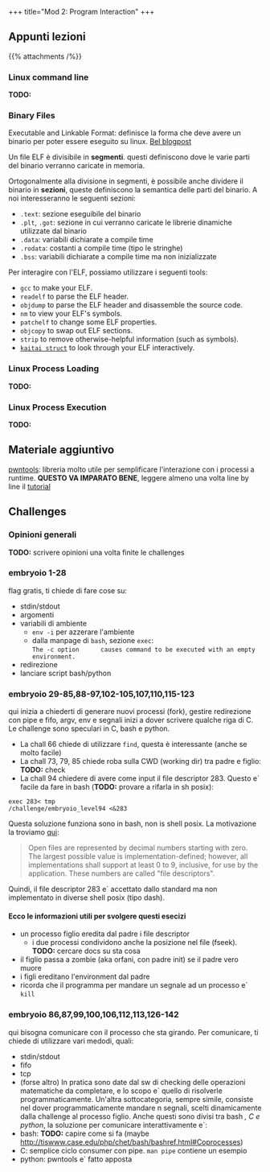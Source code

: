 +++
title="Mod 2: Program Interaction"
+++

## Appunti lezioni

{{% attachments /%}}

### Linux command line

__TODO:__

### Binary Files

Executable and Linkable Format: definisce la forma che deve avere un binario per poter essere eseguito su linux.
[Bel blogpost](https://www.intezer.com/blog/research/executable-linkable-format-101-part1-sections-segments/)

Un file ELF è divisibile in __segmenti__. questi definiscono dove le varie parti del binario verranno caricate in memoria.

Ortogonalmente alla divisione in segmenti, è possibile anche dividere il binario in __sezioni__, queste definiscono la semantica delle parti del binario.
A noi interesseranno le seguenti sezioni:

* `.text`: sezione eseguibile del binario
* `.plt`, `.got`: sezione in cui verranno caricate le librerie dinamiche utilizzate dal binario
* `.data`: variabili dichiarate a compile time
* `.rodata`: costanti a compile time (tipo le stringhe)
* `.bss`: variabili dichiarate a compile time ma non inizializzate

Per interagire con l'ELF, possiamo utilizzare i seguenti tools:

* `gcc` to make your ELF.
* `readelf` to parse the ELF header.
* `objdump` to parse the ELF header and disassemble the source code.
* `nm` to view your ELF's symbols.
* `patchelf` to change some ELF properties.
* `objcopy` to swap out ELF sections.
* `strip` to remove otherwise-helpful information (such as symbols).
* [`kaitai struct`](https://ide.kaitai.io/) to look through your ELF interactively.

### Linux Process Loading

__TODO:__

### Linux Process Execution

__TODO:__

## Materiale aggiuntivo

[pwntools](https://github.com/Gallopsled/pwntools): libreria molto utile per semplificare l'interazione con i processi a runtime.
__QUESTO VA IMPARATO BENE__, leggere almeno una volta line by line il [tutorial](https://github.com/Gallopsled/pwntools-tutorial#readme)

## Challenges

### Opinioni generali

__TODO:__ scrivere opinioni una volta finite le challenges

### embryoio 1-28

flag gratis, ti chiede di fare cose su:

* stdin/stdout
* argomenti
* variabili di ambiente
  * `env -i` per azzerare l'ambiente
  * dalla manpage di `bash`, sezione `exec`: <br> `The -c option      causes command to be executed with an empty environment.`
* redirezione
* lanciare script bash/python

### embryoio 29-85,88-97,102-105,107,110,115-123

qui inizia a chiederti di generare nuovi processi (fork), gestire redirezione con pipe e fifo, argv, env e segnali inizi a dover scrivere qualche riga di C.
Le challenge sono speculari in C, bash e python.

* La chall 66 chiede di utilizzare `find`, questa è interessante (anche se molto facile)
* La chall 73, 79, 85 chiede roba sulla CWD (working dir) tra padre e figlio: __TODO:__ check
* La chall 94 chiedere di avere come input il file descriptor 283. Questo e\` facile da fare in bash (__TODO:__ provare a rifarla in sh posix):

```
exec 283< tmp
/challenge/embryoio_level94 <&283
```

Questa soluzione funziona sono in bash, non is shell posix. La motivazione la troviamo [qui](https://pubs.opengroup.org/onlinepubs/9699919799/utilities/V3_chap02.html#tag_18_07):
> Open files are represented by decimal numbers starting with zero.
> The largest possible value is implementation-defined; however, all implementations shall support at least 0 to 9, inclusive, for use by the application.
> These numbers are called "file descriptors".

Quindi, il file descriptor 283 e\` accettato dallo standard ma non implementato in diverse shell posix (tipo dash).

#### Ecco le informazioni utili per svolgere questi esecizi

* un processo figlio eredita dal padre i file descriptor
  * i due processi condividono anche la posizione nel file (fseek).<br> __TODO:__ cercare docs su sta cosa
* il figlio passa a zombie (aka orfani, con padre init) se il padre vero muore
* i figli ereditano l'environment dal padre
* ricorda che il programma per mandare un segnale ad un processo e\` `kill`

### embryoio 86,87,99,100,106,112,113,126-142

qui bisogna comunicare con il processo che sta girando.
Per comunicare, ti chiede di utilizzare vari medodi, quali:

* stdin/stdout
* fifo
* tcp
* (forse altro)
In pratica sono date dal sw di checking delle operazioni matematiche da completare, e lo scopo e\` quello di risolverle programmaticamente.
Un'altra sottocategoria, sempre simile, consiste nel dover programmaticamente mandare n segnali, scelti dinamicamente dalla challenge al processo figlio.
Anche questi sono divisi tra bash *, C e python*, la soluzione per comunicare interattivamente e\`:
* bash: __TODO:__ capire come si fa (maybe <http://tiswww.case.edu/php/chet/bash/bashref.html#Coprocesses>)
* C: semplice ciclo consumer con pipe. `man pipe` contiene un esempio
* python: pwntools e\` fatto apposta
